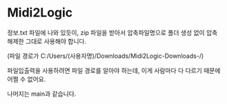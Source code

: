 # Midi2Logic

정보.txt 파일에 나와 있듯이, zip 파일을 받아서 압축파일명으로 폴더 생성 없이 압축 해제한 그대로 사용해야 합니다.

(파일 경로가 C:/Users/(사용자명)/Downloads/Midi2Logic-Downloads-/)

파일입출력을 사용하려면 파일 경로를 알아야 하는데, 이게 사람마다 다 다르기 때문에 어쩔 수 없어요.

나머지는 main과 같습니다.
